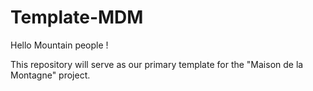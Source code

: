 # Template-MDM

Hello Mountain people !

This repository will serve as our primary template for the "Maison de la Montagne" project. 

